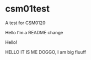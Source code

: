 # csm01test
A test for CSM0120

 Hello I'm a README change

Hello!

HELLO IT IS ME DOGGO, I am big fluuff
